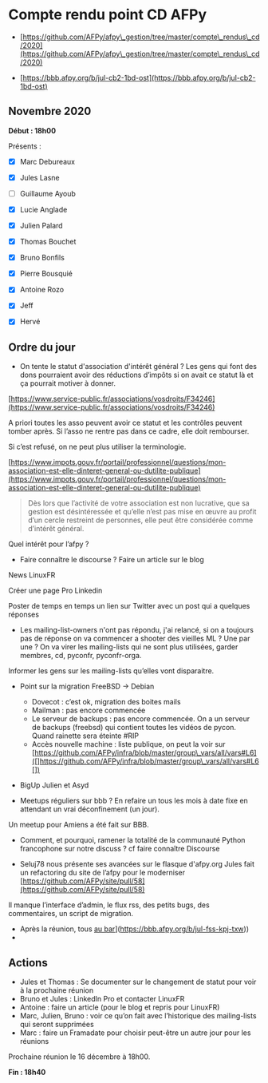 
# Compte rendu point CD AFPy



- [https://github.com/AFPy/afpy\_gestion/tree/master/compte\_rendus\_cd/2020](https://github.com/AFPy/afpy\_gestion/tree/master/compte\_rendus\_cd/2020)

- [https://bbb.afpy.org/b/jul-cb2-1bd-ost](https://bbb.afpy.org/b/jul-cb2-1bd-ost)





## Novembre 2020



**Début : 18h00**



Présents :



- [x] Marc Debureaux

- [x] Jules Lasne

- [ ] Guillaume Ayoub

- [x] Lucie Anglade

- [x] Julien Palard

- [x] Thomas Bouchet

- [x] Bruno Bonfils

- [x] Pierre Bousquié

- [x] Antoine Rozo

- [x] Jeff

- [x] Hervé







## Ordre du jour



   * On tente le statut d'association d'intérêt général ?
Les gens qui font des dons pourraient avoir des réductions d’impôts si on avait ce statut là et ça pourrait motiver à donner.

[https://www.service-public.fr/associations/vosdroits/F34246](https://www.service-public.fr/associations/vosdroits/F34246)

A priori toutes les asso peuvent avoir ce statut et les contrôles peuvent tomber après. Si l’asso ne rentre pas dans ce cadre, elle doit rembourser.

Si c’est refusé, on ne peut plus utiliser la terminologie.

[https://www.impots.gouv.fr/portail/professionnel/questions/mon-association-est-elle-dinteret-general-ou-dutilite-publique](https://www.impots.gouv.fr/portail/professionnel/questions/mon-association-est-elle-dinteret-general-ou-dutilite-publique)

> Dès lors que l’activité de votre association est non lucrative, que sa gestion est désintéressée et qu’elle n’est pas mise en œuvre au profit d’un cercle restreint de personnes, elle peut être considérée comme d’intérêt général.

Quel intérêt pour l’afpy ?



   * Faire connaître le discourse ?
Faire un article sur le blog

News LinuxFR

Créer une page Pro Linkedin

Poster de temps en temps un lien sur Twitter avec un post qui a quelques réponses



   * Les mailing-list-owners n'ont pas répondu, j'ai relancé, si on a toujours pas de réponse on va commencer a shooter des vieilles ML ? Une par une ?
On va virer les mailing-lists qui ne sont plus utilisées, garder membres, cd, pyconfr, pyconfr-orga.

Informer les gens sur les mailing-lists qu’elles vont disparaitre.



   * Point sur la migration FreeBSD → Debian
       * Dovecot : c’est ok, migration des boites mails
       * Mailman : pas encore commencée
       * Le serveur de backups : pas encore commencée. On a un serveur de backups (freebsd) qui contient toutes les vidéos de pycon. Quand rainette sera éteinte #RIP
       * Accès nouvelle machine : liste publique, on peut la voir sur [https://github.com/AFPy/infra/blob/master/group\_vars/all/vars#L6]([]https://github.com/AFPy/infra/blob/master/group\_vars/all/vars#L6[])
   * BigUp Julien et Asyd


   * Meetups réguliers sur bbb ?
En refaire un tous les mois à date fixe en attendant un vrai déconfinement (un jour).

Un meetup pour Amiens a été fait sur BBB.



   * Comment, et pourquoi, ramener la totalité de la communauté Python francophone sur notre discuss ?
cf faire connaître Discourse



   * Seluj78 nous présente ses avancées sur le flasque d'afpy.org
Jules fait un refactoring du site de l’afpy pour le moderniser [https://github.com/AFPy/site/pull/58](https://github.com/AFPy/site/pull/58)

Il manque l’interface d’admin, le flux rss, des petits bugs, des commentaires, un script de migration.



   * Après la réunion, tous [au bar]([https://bbb.afpy.org/b/jul-fss-kpj-txw)](https://bbb.afpy.org/b/jul-fss-kpj-txw))
   * 



## Actions

   * Jules et Thomas : Se documenter sur le changement de statut pour voir à la prochaine réunion
   * Bruno et Jules : LinkedIn Pro et contacter LinuxFR
   * Antoine : faire un article (pour le blog et repris pour LinuxFR)
   * Marc, Julien, Bruno : voir ce qu’on fait avec l’historique des mailing-lists qui seront supprimées
   * Marc : faire un Framadate pour choisir peut-être un autre jour pour les réunions




Prochaine réunion le 16 décembre à 18h00.



**Fin : 18h40**
